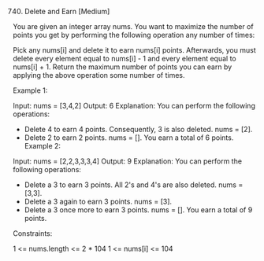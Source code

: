 740. Delete and Earn [Medium]

You are given an integer array nums. You want to maximize the number of points you get by performing the following operation any number of times:

Pick any nums[i] and delete it to earn nums[i] points. Afterwards, you must delete every element equal to nums[i] - 1 and every element equal to nums[i] + 1.
Return the maximum number of points you can earn by applying the above operation some number of times.

 

Example 1:

Input: nums = [3,4,2]
Output: 6
Explanation: You can perform the following operations:
- Delete 4 to earn 4 points. Consequently, 3 is also deleted. nums = [2].
- Delete 2 to earn 2 points. nums = [].
You earn a total of 6 points.
Example 2:

Input: nums = [2,2,3,3,3,4]
Output: 9
Explanation: You can perform the following operations:
- Delete a 3 to earn 3 points. All 2's and 4's are also deleted. nums = [3,3].
- Delete a 3 again to earn 3 points. nums = [3].
- Delete a 3 once more to earn 3 points. nums = [].
You earn a total of 9 points.
 

Constraints:

1 <= nums.length <= 2 * 104
1 <= nums[i] <= 104